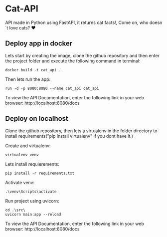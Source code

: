 # Cat-API
API made in Python using FastAPI, it returns cat facts!, Come on, who doesn´t love cats? :heart:
## Deploy app in docker
Lets start by creating the image, clone the github repository and then enter the project folder and execute the following command in terminal:

```console
docker build -t cat_api .
```

Then lets run the app:
```console
run -d -p 8080:8080 --name cat_api cat_api
```

To view the API Documentation, enter the following link in your web browser:
http://localhost:8080/docs

## Deploy on localhost
Clone the github repository, then lets a virtualenv in the folder directory to install requirements("pip install virtualenv" if you dont have it.)

Create and virtualenv:
```console
virtualenv venv
```

Lets install requierements:
```console
pip install -r requirements.txt
```

Activate venv:
```console
.\venv\Scripts\activate
```

Run project using uvicorn:
```console
cd .\src\
uvicorn main:app --reload
```


To view the API Documentation, enter the following link in your web browser:
http://localhost:8080/docs